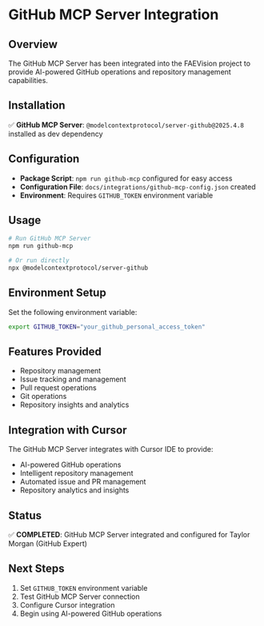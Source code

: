 # GitHub MCP Server Integration

## Overview
The GitHub MCP Server has been integrated into the FAEVision project to provide AI-powered GitHub operations and repository management capabilities.

## Installation
✅ **GitHub MCP Server**: `@modelcontextprotocol/server-github@2025.4.8` installed as dev dependency

## Configuration
- **Package Script**: `npm run github-mcp` configured for easy access
- **Configuration File**: `docs/integrations/github-mcp-config.json` created
- **Environment**: Requires `GITHUB_TOKEN` environment variable

## Usage
```bash
# Run GitHub MCP Server
npm run github-mcp

# Or run directly
npx @modelcontextprotocol/server-github
```

## Environment Setup
Set the following environment variable:
```bash
export GITHUB_TOKEN="your_github_personal_access_token"
```

## Features Provided
- Repository management
- Issue tracking and management
- Pull request operations
- Git operations
- Repository insights and analytics

## Integration with Cursor
The GitHub MCP Server integrates with Cursor IDE to provide:
- AI-powered GitHub operations
- Intelligent repository management
- Automated issue and PR management
- Repository analytics and insights

## Status
✅ **COMPLETED**: GitHub MCP Server integrated and configured for Taylor Morgan (GitHub Expert)

## Next Steps
1. Set `GITHUB_TOKEN` environment variable
2. Test GitHub MCP Server connection
3. Configure Cursor integration
4. Begin using AI-powered GitHub operations
